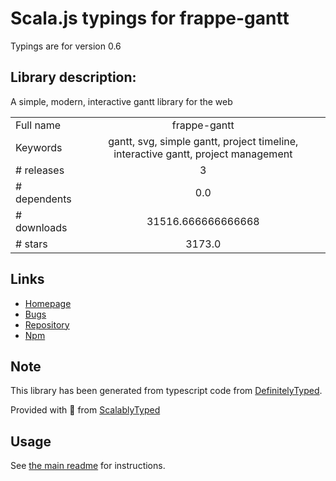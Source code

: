 
# Scala.js typings for frappe-gantt

Typings are for version 0.6

## Library description:
A simple, modern, interactive gantt library for the web

|                    |                 |
| ------------------ | :-------------: |
| Full name          | frappe-gantt |
| Keywords           | gantt, svg, simple gantt, project timeline, interactive gantt, project management |
| # releases         | 3 |
| # dependents       | 0.0 |
| # downloads        | 31516.666666666668 |
| # stars            | 3173.0 |

## Links
- [Homepage](https://github.com/frappe/gantt)
- [Bugs](https://github.com/frappe/gantt/issues)
- [Repository](https://github.com/frappe/gantt)
- [Npm](https://www.npmjs.com/package/frappe-gantt)
    


## Note
This library has been generated from typescript code from [DefinitelyTyped](https://definitelytyped.org).

Provided with :purple_heart: from [ScalablyTyped](https://github.com/oyvindberg/ScalablyTyped)

## Usage
See [the main readme](../../readme.md) for instructions.


